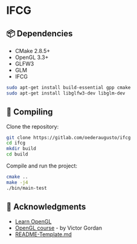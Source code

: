# IFCG

## 📦 Dependencies

* CMake 2.8.5+
* OpenGL 3.3+
* GLFW3
* GLM
* IFCG

```bash
sudo apt-get install build-essential gpp cmake
sudo apt-get install libglfw3-dev libglm-dev
```

## 🔧 Compiling

Clone the repository:
```bash
git clone https://gitlab.com/oederaugusto/ifcg
cd ifcg
mkdir build
cd build
```

Compile and run the project:
```bash
cmake ..
make -j4
./bin/main-test
```

## 🙏 Acknowledgments

* [Learn OpenGL](https://github.com/JoeyDeVries/LearnOpenGL)
* [OpenGL course](https://youtube.com/playlist?list=PLPaoO-vpZnumdcb4tZc4x5Q-v7CkrQ6M-&si=ggvK1vKGWtdA4YJm) - by Victor Gordan
* [README-Template.md](https://gist.github.com/DomPizzie/7a5ff55ffa9081f2de27c315f5018afc)
